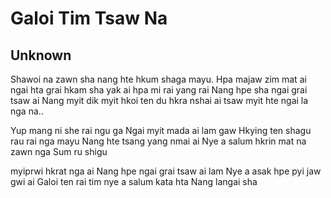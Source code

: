 # Galoi Tim Tsaw Na

## Unknown

Shawoi na zawn sha nang hte hkum shaga mayu.
Hpa majaw zim mat ai
ngai hta grai hkam sha yak ai hpa mi rai yang rai
Nang hpe sha ngai grai tsaw ai
Nang myit dik myit hkoi ten du hkra
nshai ai tsaw myit hte ngai la nga na..

Yup mang ni she rai ngu ga
Ngai myit mada ai lam gaw
Hkying ten shagu rau rai nga mayu
Nang hte tsang yang nmai ai
Nye a salum hkrin mat na zawn nga
Sum ru shigu

myiprwi hkrat nga ai
Nang hpe ngai grai tsaw ai lam
Nye a asak hpe pyi jaw gwi ai
Galoi ten rai tim
nye a salum kata hta Nang langai sha
